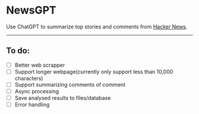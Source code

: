 # NewsGPT

Use ChatGPT to summarize top stories and comments from [Hacker News](news.ycombinator.com).

---

## To do:
- [ ] Better web scrapper
- [ ] Support longer webpage(currently only support less than 10,000 characters)
- [ ] Support summarizing comments of comment
- [ ] Async processing
- [ ] Save analysed results to files/database
- [ ] Error handling
